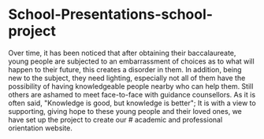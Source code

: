 # School-Presentations-school-project
 Over time, it has been noticed that after obtaining their baccalaureate, 
 young people are subjected to an embarrassment of choices as to what will happen to their future, 
 this creates a disorder in them. In addition, being new to the subject, 
 they need lighting, especially not all of them have the possibility of having knowledgeable people nearby who can help them. 
 Still others are ashamed to meet face-to-face with guidance counsellors. As it is often said, "Knowledge is good, but knowledge is better";
 It is with a view to supporting, giving hope to these young people and their loved ones, we have set up the project to create our # academic and professional orientation website.
